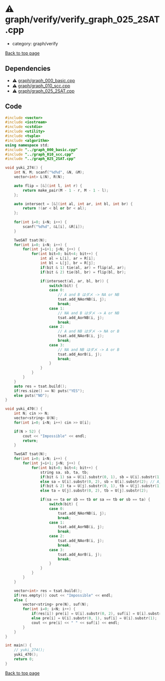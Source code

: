 <!-- mathjax config similar to math.stackexchange -->
<script type="text/javascript" async
  src="https://cdnjs.cloudflare.com/ajax/libs/mathjax/2.7.5/MathJax.js?config=TeX-MML-AM_CHTML">
</script>
<script type="text/x-mathjax-config">
  MathJax.Hub.Config({
    TeX: { equationNumbers: { autoNumber: "AMS" }},
    tex2jax: {
      inlineMath: [ ['$','$'] ],
      processEscapes: true
    },
    "HTML-CSS": { matchFontHeight: false },
    displayAlign: "left",
    displayIndent: "2em"
  });
</script>

<script type="text/javascript" src="https://cdnjs.cloudflare.com/ajax/libs/jquery/3.4.1/jquery.min.js"></script>
<script src="https://cdn.jsdelivr.net/npm/jquery-balloon-js@1.1.2/jquery.balloon.min.js" integrity="sha256-ZEYs9VrgAeNuPvs15E39OsyOJaIkXEEt10fzxJ20+2I=" crossorigin="anonymous"></script>
<script type="text/javascript" src="../../../assets/js/copy-button.js"></script>
<link rel="stylesheet" href="../../../assets/css/copy-button.css" />


# :warning: graph/verify/verify_graph_025_2SAT.cpp
* category: graph/verify


[Back to top page](../../../index.html)



## Dependencies
* :warning: [graph/graph_000_basic.cpp](../graph_000_basic.cpp.html)
* :warning: [graph/graph_010_scc.cpp](../graph_010_scc.cpp.html)
* :warning: [graph/graph_025_2SAT.cpp](../graph_025_2SAT.cpp.html)


## Code
```cpp
#include <vector>
#include <iostream>
#include <cstdio>
#include <utility>
#include <tuple>
#include <algorithm>
using namespace std;
#include "../graph_000_basic.cpp"
#include "../graph_010_scc.cpp"
#include "../graph_025_2SAT.cpp"

void yuki_274() {
    int N, M; scanf("%d%d", &N, &M);
    vector<int> L(N), R(N);

    auto flip = [&](int l, int r) {
        return make_pair(M - 1 - r, M - 1 - l);
    };

    auto intersect = [&](int al, int ar, int bl, int br) {
        return !(ar < bl or br < al);
    };
    
    for(int i=0; i<N; i++) {
        scanf("%d%d", &L[i], &R[i]);
    }

    TwoSAT tsat(N);
    for(int i=0; i<N; i++) {
        for(int j=i+1; j<N; j++) {
            for(int bit=0; bit<4; bit++) {
                int al = L[i], ar = R[i];
                int bl = L[j], br = R[j];
                if(bit & 1) tie(al, ar) = flip(al, ar);
                if(bit & 2) tie(bl, br) = flip(bl, br);

                if(intersect(al, ar, bl, br)) {
                    switch(bit) {
                    case 0:
                        // A and B はダメ -> NA or NB
                        tsat.add_NAorNB(i, j);
                        break;
                    case 1:
                        // NA and B はダメ -> A or NB
                        tsat.add_AorNB(i, j);
                        break;
                    case 2:
                        // A and NB はダメ -> NA or B
                        tsat.add_NAorB(i, j);
                        break;
                    case 3:
                        // NA and NB はダメ -> A or B
                        tsat.add_AorB(i, j);
                        break;
                    }
                }
            }
        }
    }
    auto res = tsat.build();
    if(res.size() == N) puts("YES");
    else puts("NO");
}

void yuki_470() {
    int N; cin >> N;
    vector<string> U(N);
    for(int i=0; i<N; i++) cin >> U[i];

    if(N > 52) {
        cout << "Impossible" << endl;
        return;
    }

    TwoSAT tsat(N);
    for(int i=0; i<N; i++) {
        for(int j=i+1; j<N; j++) {
            for(int bit=0; bit<4; bit++) {
                string sa, sb, ta, tb;
                if(bit & 1) sa = U[i].substr(0, 1), sb = U[i].substr(1); // NA, NB
                else sa = U[i].substr(0, 2), sb = U[i].substr(2); // A, B
                if(bit & 2) ta = U[j].substr(0, 1), tb = U[j].substr(1);
                else ta = U[j].substr(0, 2), tb = U[j].substr(2);

                if(sa == ta or sb == tb or sa == tb or sb == ta) {
                    switch(bit) {
                    case 0:
                        tsat.add_NAorNB(i, j);
                        break;
                    case 1:
                        tsat.add_AorNB(i, j);
                        break;
                    case 2:
                        tsat.add_NAorB(i, j);
                        break;
                    case 3:
                        tsat.add_AorB(i, j);
                        break;
                    }
                }
            }
        }
    }

    vector<int> res = tsat.build();
    if(res.empty()) cout << "Impossible" << endl;
    else {
        vector<string> pre(N), suf(N);
        for(int i=0; i<N; i++) {
            if(res[i]) pre[i] = U[i].substr(0, 2), suf[i] = U[i].substr(2);
            else pre[i] = U[i].substr(0, 1), suf[i] = U[i].substr(1);
            cout << pre[i] << " " << suf[i] << endl;
        }
    }
}

int main() {
    // yuki_274();
    yuki_470();
    return 0;
}

```

[Back to top page](../../../index.html)

